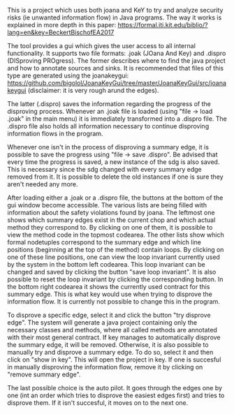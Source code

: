 This is a project which uses both joana and KeY to try and analyze security risks (ie unwanted information flow) in Java programs.
The way it works is explained in more depth in this paper: https://formal.iti.kit.edu/biblio/?lang=en&key=BeckertBischofEA2017

The tool provides a gui which gives the user access to all internal functionality. It supports two file formats: .joak 
(JOana And Key) and .dispro (DISproving PROgress). The former describes where to find the java project and how to annotate
sources and sinks. It is recommended that files of this type are generated using the
joanakeygui: https://github.com/bigolol/JoanaKeyGui/tree/master/JoanaKeyGui/src/joanakeygui 
(disclaimer: it is very rough arund the edges).

The latter (.dispro) saves the information regarding the progress of the disproving process. Whenever an .joak file is loaded
(using "file -> load .joak" in the main menu) it is immediately transformed into a .dispro file. The .dispro file
also holds all information necessary to continue disproving information flows in the program. 

Whenever one isn't in the process of disproving a summary edge, it is possible to save the progress using "file -> save .dispro".
Be advised that every time the progress is saved, a new instance of the sdg is also saved. This is necessary since the sdg 
changed with every summary edge removed from it. It is possible to delete the old instances if one is sure they aren't needed any
more.

After loading either a .joak or a .dispro file, the buttons at the bottom of the gui window become accessible. The various lists
are being filled with information about the safety violations found by joana. The leftmost one shows which summary edges exist in
the current chop and which actual method they correspond to. By clicking on one of them, it is possible to view the method code
in the topmost codearea. The other lists show which formal nodetuples correspond to the summary edge and which line positions
(beginning at the top of the method) contain loops. By clicking on one of these line positions, one can view the 
loop invariant currently used by the system in the bottom left codearea. 
This loop invariant can be changed and saved by clicking the button "save loop invariant".
It is also possible to reset the loop invariant by clicking the corresponding button.
In the bottom right codearea it shows the currently used contract for this summary edge. This is what key would use when trying
to disprove the information flow. It is currently not possible to change this in the program.

To disprove a specific edge, select it and click the button "try disprove edge". The system will generate a java project
containing only the necessary classes and methods, where all called methods are annotated with their most general contract.
If key manages to automatically disprove the summary edge, it will be removed.
Otherwise, it is also possible to manually try and disprove a summary edge. To do so, select it and then click on 
"show in key". This will open the project in key. If one is succesful in manually disproving the information flow,
remove it by clicking on "remove summary edge".

The last possible choice is the auto pilot. It goes through the edges one by one (int an order which tries to disprove the
easiest edges first) and tries to disprove them. If it isn't succesful, it moves on to the next one.

